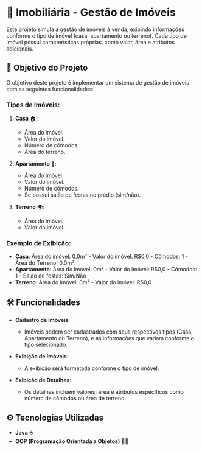 # 🏡 Imobiliária - Gestão de Imóveis

Este projeto simula a gestão de imóveis à venda, exibindo informações conforme o tipo de imóvel (casa, apartamento ou terreno). Cada tipo de imóvel possui características próprias, como valor, área e atributos adicionais.

## 🎯 Objetivo do Projeto

O objetivo deste projeto é implementar um sistema de gestão de imóveis com as seguintes funcionalidades:

### Tipos de Imóveis:
1. **Casa** 🏠:
   - Área do imóvel.
   - Valor do imóvel.
   - Número de cômodos.
   - Área do terreno.

2. **Apartamento** 🏢:
   - Área do imóvel.
   - Valor do imóvel.
   - Número de cômodos.
   - Se possui salão de festas no prédio (sim/não).

3. **Terreno** 🌍:
   - Área do imóvel.
   - Valor do imóvel.

### Exemplo de Exibição:
- **Casa**: Área do imóvel: 0.0m² - Valor do imóvel: R$0,0 - Cômodos: 1 - Área do Terreno: 0.0m²
- **Apartamento**: Área do imóvel: 0m² - Valor do imóvel: R$0,0 - Cômodos: 1 - Salão de festas: Sim/Não
- **Terreno**: Área do imóvel: 0m² - Valor do imóvel: R$0,0

## 🛠️ Funcionalidades

- **Cadastro de Imóveis**:
  - Imóveis podem ser cadastrados com seus respectivos tipos (Casa, Apartamento ou Terreno), e as informações que variam conforme o tipo selecionado.
  
- **Exibição de Imóveis**:
  - A exibição será formatada conforme o tipo de imóvel.
  
- **Exibição de Detalhes**:
  - Os detalhes incluem valores, área e atributos específicos como número de cômodos ou área de terreno.

## ⚙️ Tecnologias Utilizadas

- **Java** ☕
- **OOP (Programação Orientada a Objetos)** 🧑‍💻


